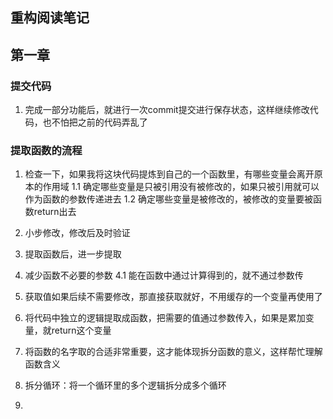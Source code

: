 ## 重构阅读笔记

## 第一章

### 提交代码
1. 完成一部分功能后，就进行一次commit提交进行保存状态，这样继续修改代码，也不怕把之前的代码弄乱了

### 提取函数的流程

1. 检查一下，如果我将这块代码提炼到自己的一个函数里，有哪些变量会离开原本的作用域
  1.1 确定哪些变量是只被引用没有被修改的，如果只被引用就可以作为函数的参数传递进去
  1.2 确定哪些变量是被修改的，被修改的变量要被函数return出去

2. 小步修改，修改后及时验证

3. 提取函数后，进一步提取

4. 减少函数不必要的参数
   4.1 能在函数中通过计算得到的，就不通过参数传

5. 获取值如果后续不需要修改，那直接获取就好，不用缓存的一个变量再使用了

6. 将代码中独立的逻辑提取成函数，把需要的值通过参数传入，如果是累加变量，就return这个变量

7. 将函数的名字取的合适非常重要，这才能体现拆分函数的意义，这样帮忙理解函数含义

8. 拆分循环：将一个循环里的多个逻辑拆分成多个循环

9. 

### 



